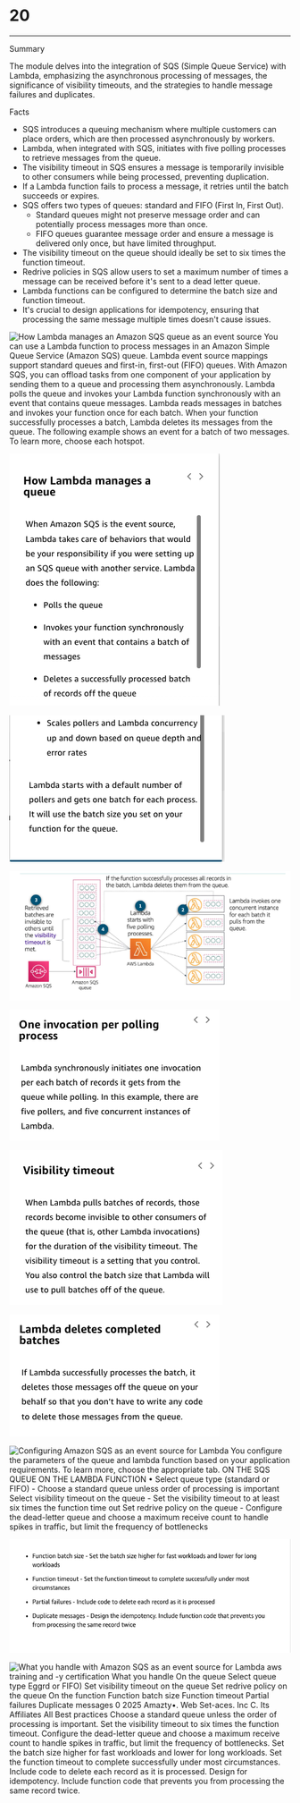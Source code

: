 # 20



---

Summary

The module delves into the integration of SQS (Simple Queue Service) with Lambda, emphasizing the asynchronous processing of messages, the significance of visibility timeouts, and the strategies to handle message failures and duplicates.

Facts

- SQS introduces a queuing mechanism where multiple customers can place orders, which are then processed asynchronously by workers.
- Lambda, when integrated with SQS, initiates with five polling processes to retrieve messages from the queue.
- The visibility timeout in SQS ensures a message is temporarily invisible to other consumers while being processed, preventing duplication.
- If a Lambda function fails to process a message, it retries until the batch succeeds or expires.
- SQS offers two types of queues: standard and FIFO (First In, First Out).
  - Standard queues might not preserve message order and can potentially process messages more than once.
  - FIFO queues guarantee message order and ensure a message is delivered only once, but have limited throughput.
- The visibility timeout on the queue should ideally be set to six times the function timeout.
- Redrive policies in SQS allow users to set a maximum number of times a message can be received before it's sent to a dead letter queue.
- Lambda functions can be configured to determine the batch size and function timeout.
- It's crucial to design applications for idempotency, ensuring that processing the same message multiple times doesn't cause issues.





![How Lambda manages an Amazon SQS queue as an event source You can use a Lambda function to process messages in an Amazon Simple Queue Service (Amazon SQS) queue. Lambda event source mappings support standard queues and first-in, first-out (FIFO) queues. With Amazon SQS, you can offload tasks from one component of your application by sending them to a queue and processing them asynchronously. Lambda polls the queue and invokes your Lambda function synchronously with an event that contains queue messages. Lambda reads messages in batches and invokes your function once for each batch. When your function successfully processes a batch, Lambda deletes its messages from the queue. The following example shows an event for a batch of two messages. To learn more, choose each hotspot. ](../../../media/AWS-Developing-Serverless-Solutions-on-AWS-Module-6-20-image1.png)









![How Lambda manages a queue When Amazon SQS is the event source, Lambda takes care of behaviors that would be your responsibility if you were setting up an SQS queue with another service. Lambda does the following: Polls the queue • Invokes your function synchronously with an event that contains a batch of messages Deletes a successfully processed batch of records off the queue ](../../../media/AWS-Developing-Serverless-Solutions-on-AWS-Module-6-20-image2.png)





![Scales pollers and Lambda concurrency up and down based on queue depth an error rates Lambda starts with a default number of pollers and gets one batch for each process. It will use the batch size you set on your function for the queue. ](../../../media/AWS-Developing-Serverless-Solutions-on-AWS-Module-6-20-image3.png)





![If the function successfully processes all records in the batch, Lambda deletes them from the queue. Retrieved batches are invisible to others until the visibility timeout is met. Amazon SQS 000i :ödd} i000É ioooé EOOO EOdo, 000' {000' Amazon SQS queue Lam da starts with five polling processes. AWS Lambda D iQ00É iooo} {ood Lambda invokes one concurrent instance for each batch it pulls from the queue. ](../../../media/AWS-Developing-Serverless-Solutions-on-AWS-Module-6-20-image4.png)













![One invocation per polling process Lambda synchronously initiates one invocation per each batch of records it gets from the queue while polling. In this example, there are five pollers, and five concurrent instances of Lambda. ](../../../media/AWS-Developing-Serverless-Solutions-on-AWS-Module-6-20-image5.png)



![Visibility timeout When Lambda pulls batches of records, those records become invisible to other consumers of the queue (that is, other Lambda invocations) for the duration of the visibility timeout. The visibility timeout is a setting that you control. You also control the batch size that Lambda will use to pull batches off of the queue. ](../../../media/AWS-Developing-Serverless-Solutions-on-AWS-Module-6-20-image6.png)







![Lambda deletes completed batches If Lambda successfully processes the batch, it deletes those messages off the queue on your behalf so that you don't have to write any code to delete those messages from the queue. ](../../../media/AWS-Developing-Serverless-Solutions-on-AWS-Module-6-20-image7.png)





![Configuring Amazon SQS as an event source for Lambda You configure the parameters of the queue and lambda function based on your application requirements. To learn more, choose the appropriate tab. ON THE SQS QUEUE ON THE LAMBDA FUNCTION • Select queue type (standard or FIFO) - Choose a standard queue unless order of processing is important Select visibility timeout on the queue - Set the visibility timeout to at least six times the function time out Set redrive policy on the queue - Configure the dead-letter queue and choose a maximum receive count to handle spikes in traffic, but limit the frequency of bottlenecks ](../../../media/AWS-Developing-Serverless-Solutions-on-AWS-Module-6-20-image8.png)



![Function batch size - Set the batch size higher for fast workloads and lower for long workloads Function timeout - Set the function timeout to complete successfully under most circumstances • Partial failures - Include code to delete each record as it is processed Duplicate messages - Design the idempotency. Include function code that prevents you from processing the same record twice ](../../../media/AWS-Developing-Serverless-Solutions-on-AWS-Module-6-20-image9.png)





![What you handle with Amazon SQS as an event source for Lambda aws training and -y certification What you handle On the queue Select queue type Eggrd or FIFO) Set visibility timeout on the queue Set redrive policy on the queue On the function Function batch size Function timeout Partial failures Duplicate messages 0 2025 Amazty•. Web Set-aces. Inc C. Its Affiliates All Best practices Choose a standard queue unless the order of processing is important. Set the visibility timeout to six times the function timeout. Configure the dead-letter queue and choose a maximum receive count to handle spikes in traffic, but limit the frequency of bottlenecks. Set the batch size higher for fast workloads and lower for long workloads. Set the function timeout to complete successfully under most circumstances. Include code to delete each record as it is processed. Design for idempotency. Include function code that prevents you from processing the same record twice. ](../../../media/AWS-Developing-Serverless-Solutions-on-AWS-Module-6-20-image10.png)












